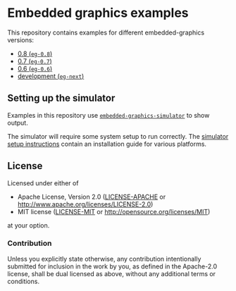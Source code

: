 # Embedded graphics examples

This repository contains examples for different embedded-graphics versions:

- [0.8 (`eg-0.8`)](./eg-0.8)
- [0.7 (`eg-0.7`)](./eg-0.7)
- [0.6 (`eg-0.6`)](./eg-0.6)
- [development (`eg-next`)](./eg-next)

## Setting up the simulator

Examples in this repository use
[`embedded-graphics-simulator`](https://crates.io/crates/embedded-graphics-simulator) to show
output. 

The simulator will require some system setup to run correctly. The [simulator setup instructions](https://github.com/embedded-graphics/simulator#setup) contain an installation guide for various platforms.

## License

Licensed under either of

- Apache License, Version 2.0 ([LICENSE-APACHE](LICENSE-APACHE) or
  http://www.apache.org/licenses/LICENSE-2.0)
- MIT license ([LICENSE-MIT](LICENSE-MIT) or http://opensource.org/licenses/MIT)

at your option.

### Contribution

Unless you explicitly state otherwise, any contribution intentionally submitted for inclusion in the
work by you, as defined in the Apache-2.0 license, shall be dual licensed as above, without any
additional terms or conditions.
